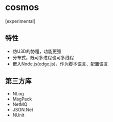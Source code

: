 # cosmos
[experimental]


## 特性

* 仿U3D的协程，功能更强
* 分布式，既可多进程也可多线程
* 嵌入Node.js(edge.js)，作为脚本语言、配置语言

## 第三方库

* NLog
* MsgPack
* NetMQ
* JSON.Net
* NUnit

## 


